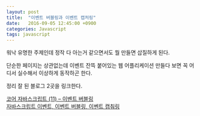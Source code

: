 ```yaml
---
layout: post
title:  "이벤트 버블링과 이벤트 캡처링"
date:   2016-09-05 12:45:00 +0900
categories: Javascript
tags: javascript
---
```

워낙 유명한 주제인데 정작 다 아는거 같으면서도 뭘 만들면 삽질하게 된다.

단순한 페이지는 상관없는데 이벤트 잔뜩 붙어있는 웹 어플리케이션 만들다 보면 꼭 어디서 실수해서 이상하게 동작하곤 한다.

정리 잘 된 블로그 2곳을 링크한다.

[코어 자바스크립트 (11) – 이벤트 버블링][core-js-e-bubbling]  
[자바스크립트 이벤트, 이벤트 버블링, 이벤트 캡춰링][js-e-bubbling-capturing]


[core-js-e-bubbling]: http://blog.jui.io/?p=33
[js-e-bubbling-capturing]: http://frontend.diffthink.kr/2016/08/blog-post_16.html
